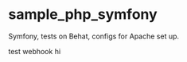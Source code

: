 sample_php_symfony
==================

Symfony, tests on Behat, configs for Apache set up.

test webhook
hi 
